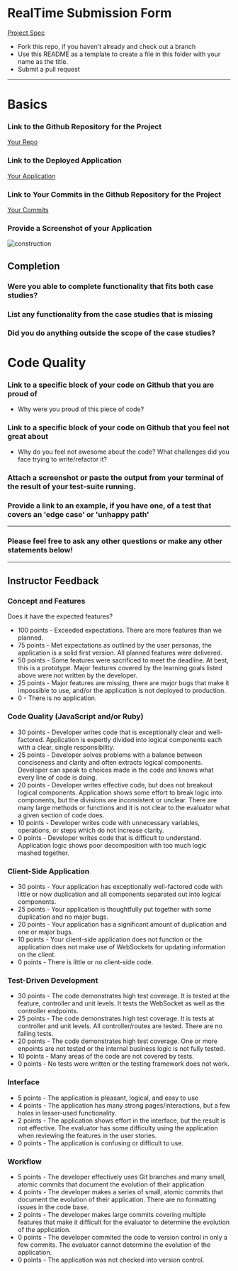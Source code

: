 # RealTime Submission Form
[Project Spec](https://github.com/turingschool/curriculum/blob/master/source/projects/real_time.markdown)

* Fork this repo, if you haven't already and check out a branch
* Use this README as a template to create a file in this folder with your name as the title.
* Submit a pull request

------

# Basics

### Link to the Github Repository for the Project
[Your Repo](https://regexcrossword.com/)

### Link to the Deployed Application
[Your Application](http://vim-adventures.com/)

### Link to Your Commits in the Github Repository for the Project
[Your Commits](https://www.bloc.io/ruby-warrior#/)

### Provide a Screenshot of your Application
![construction](http://contemporary-home-computing.org/still-there/fullsize/geocities/uc.png)

## Completion

### Were you able to complete functionality that fits both case studies?

### List any functionality from the case studies that is missing

### Did you do anything outside the scope of the case studies?

# Code Quality

### Link to a specific block of your code on Github that you are proud of
* Why were you proud of this piece of code?

### Link to a specific block of your code on Github that you feel not great about
* Why do you feel not awesome about the code? What challenges did you face trying to write/refactor it?

### Attach a screenshot or paste the output from your terminal of the result of your test-suite running.

### Provide a link to an example, if you have one, of a test that covers an 'edge case' or 'unhappy path'

-----

### Please feel free to ask any other questions or make any other statements below!


-----

## Instructor Feedback

### Concept and Features

Does it have the expected features?

* 100 points - Exceeded expectations. There are more features than we planned.
* 75 points - Met expectations as outlined by the user personas, the application is a solid first version. All planned features were delivered.
* 50 points - Some features were sacrificed to meet the deadline. At best, this is a prototype. Major features covered by the learning goals listed above were not written by the developer.
* 25 points - Major features are missing, there are major bugs that make it impossible to use, and/or the application is not deployed to production.
* 0 - There is no application.

### Code Quality (JavaScript and/or Ruby)

* 30 points - Developer writes code that is exceptionally clear and well-factored. Application is expertly divided into logical components each with a clear, single responsibility.
* 25 points - Developer solves problems with a balance between conciseness and clarity and often extracts logical components. Developer can speak to choices made in the code and knows what every line of code is doing.
* 20 points - Developer writes effective code, but does not breakout logical components. Application shows some effort to break logic into components, but the divisions are inconsistent or unclear. There are many large methods or functions and it is not clear to the evaluator what a given section of code does.
* 10 points - Developer writes code with unnecessary variables, operations, or steps which do not increase clarity.
* 0 points - Developer writes code that is difficult to understand. Application logic shows poor decomposition with too much logic mashed together.

### Client-Side Application

* 30 points - Your application has exceptionally well-factored code with little or now duplication and all components separated out into logical components.
* 25 points - Your application is thoughtfully put together with some duplication and no major bugs.
* 20 points - Your application has a significant amount of duplication and one or major bugs.
* 10 points - Your client-side application does not function or the application does not make use of WebSockets for updating information on the client.
* 0 points - There is little or no client-side code.

### Test-Driven Development

* 30 points - The code demonstrates high test coverage. It is tested at the feature, controller and unit levels. It tests the WebSocket as well as the controller endpoints.
* 25 points - The code demonstrates high test coverage. It is tests at controller and unit levels. All controller/routes are tested. There are no failing tests.
* 20 points - The code demonstrates high test coverage. One or more enpoints are not tested or the internal business logic is not fully tested.
* 10 points - Many areas of the code are not covered by tests.
* 0 points - No tests were written or the testing framework does not work.

### Interface

* 5 points - The application is pleasant, logical, and easy to use
* 4 points - The application has many strong pages/interactions, but a few holes in lesser-used functionality.
* 2 points - The application shows effort in the interface, but the result is not effective. The evaluator has some difficulty using the application when reviewing the features in the user stories.
* 0 points - The application is confusing or difficult to use.

### Workflow

* 5 points - The developer effectively uses Git branches and many small, atomic commits that document the evolution of their application.
* 4 points - The developer makes a series of small, atomic commits that document the evolution of their application. There are no formatting issues in the code base.
* 2 points - The developer makes large commits covering multiple features that make it difficult for the evaluator to determine the evolution of the application.
* 0 points - The developer commited the code to version control in only a few commits. The evaluator cannot determine the evolution of the application.
* 0 points - The application was not checked into version control.
